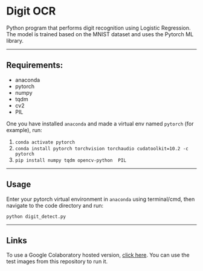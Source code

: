 # Digit OCR
Python program that performs digit recognition using Logistic Regression. The model is trained based on the MNIST dataset and uses the Pytorch ML library.

<hr>

## Requirements:
* anaconda
* pytorch
* numpy
* tqdm
* cv2
* PIL

One you have installed `anaconda` and made a virtual env named `pytorch` (for example), run:
1. `conda activate pytorch`
2. `conda install pytorch torchvision torchaudio cudatoolkit=10.2 -c pytorch`
3. `pip install numpy tqdm opencv-python  PIL`

<hr>

## Usage
Enter your pytorch virtual environment in `anaconda` using terminal/cmd, then navigate to the code directory and run:

`python digit_detect.py`

<hr>

## Links
To use a Google Colaboratory hosted version, <a href="https://colab.research.google.com/drive/1uaWPn638dNEn9BpXKAWxLj5iXDWmWdjr?usp=sharing">click here</a>. You can use the test images from this repository to run it.
